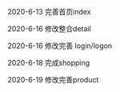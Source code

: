 2020-6-13 完善首页index

2020-6-16 修改整合detail

2020-6-16 修改完善 login/logon

2020-6-18 完成shopping

2020-6-19 修改完善product